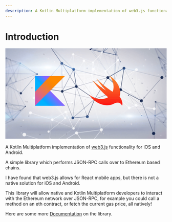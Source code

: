 ```yaml
---
description: A Kotlin Multiplatform implementation of web3.js functionality.
---
```


# Introduction



![](.gitbook/assets/background.png)

A Kotlin Multiplatform implementation of [web3.js](https://github.com/ethereum/web3.js/) functionality for iOS and Android.

A simple library which performs JSON-RPC calls over to Ethereum based chains.

I have found that web3.js allows for React mobile apps, but there is not a native solution for iOS and Android.

This library will allow native and Kotlin Multiplatform developers to interact with the Ethereum network over JSON-RPC, for example you could call a method on an eth contract, or fetch the current gas price, all natively!

Here are some more [Documentation](https://reedy.gitbook.io/web3kotlin/) on the library.

